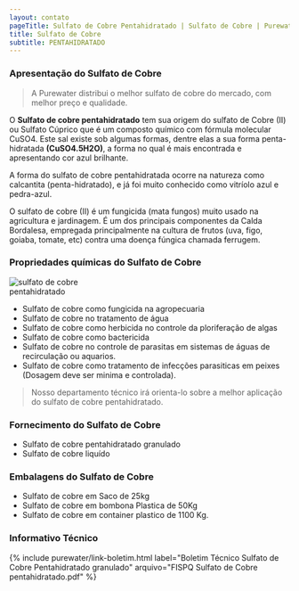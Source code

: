 ```yaml
---
layout: contato
pageTitle: Sulfato de Cobre Pentahidratado | Sulfato de Cobre | Purewater Efluentes
title: Sulfato de Cobre 
subtitle: PENTAHIDRATADO
---
```

### Apresentação do Sulfato de Cobre

>A Purewater distribui o melhor sulfato de cobre do mercado, com melhor preço e qualidade.

O **Sulfato de cobre pentahidratado** tem sua origem do sulfato de Cobre (II) ou Sulfato Cúprico que é um composto químico com fórmula molecular CuSO4. Este sal existe sob algumas formas, dentre elas a sua forma penta-hidratada **(CuSO4.5H2O)**, a forma no qual é mais encontrada e apresentando cor azul brilhante. 

A forma do sulfato de cobre pentahidratada ocorre na natureza como calcantita (penta-hidratado), e já foi muito conhecido como vitríolo azul e pedra-azul.

O sulfato de cobre (II) é um fungicida (mata fungos) muito usado na agricultura e jardinagem. É um dos principais componentes da Calda Bordalesa, empregada principalmente na cultura de frutos (uva, figo, goiaba, tomate, etc) contra uma doença fúngica chamada ferrugem.

### Propriedades químicas do Sulfato de Cobre

 <img class="img-responsive pull-right" style="max-width: 35%;" src="../../website/images/sulfato de cobre pentahidratado.png" alt="sulfato de cobre pentahidratado">
 
- Sulfato de cobre como fungicida na agropecuaria
- Sulfato de cobre no tratamento de água
- Sulfato de cobre como herbicida no controle da ploriferação de algas
- Sulfato de cobre como bactericida 
- Sulfato de cobre no controle de parasitas em sistemas de águas de recirculação ou aquarios.
- Sulfato de cobre como tratamento de infecções parasiticas em peixes (Dosagem deve ser minima e controlada).

> Nosso departamento técnico irá orienta-lo sobre a melhor aplicação do sulfato de cobre pentahidratado.

### Fornecimento do Sulfato de Cobre

- Sulfato de cobre pentahidratado granulado
- Sulfato de cobre liquído

### Embalagens do Sulfato de Cobre

- Sulfato de cobre em Saco de 25kg
- Sulfato de cobre em bombona Plastica de 50Kg
- Sulfato de cobre em container plastico de 1100 Kg.

### Informativo Técnico 

{% include purewater/link-boletim.html 
   label="Boletim Técnico Sulfato de Cobre Pentahidratado granulado" 
   arquivo="FISPQ Sulfato de Cobre pentahidratado.pdf" %}

